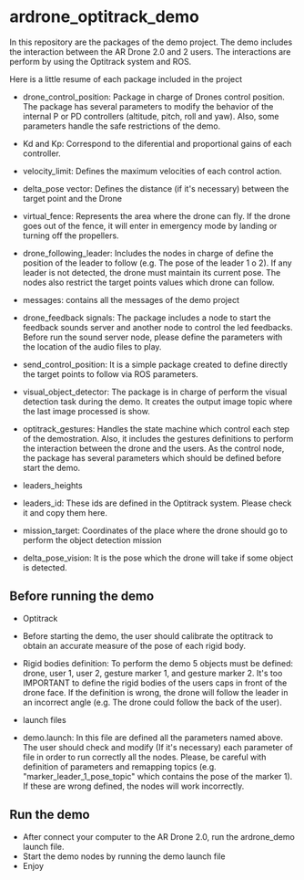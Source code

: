 # ardrone_optitrack_demo

In this repository are the packages of the demo project.
The demo includes the interaction between the AR Drone 2.0 and 2 users. The interactions are perform by using the Optitrack system and ROS.

Here is a little resume of each package included in the project

* drone_control_position:
Package in charge of Drones control position. The package has several parameters to modify the behavior of the internal P or PD controllers (altitude, pitch, roll and yaw). Also, some parameters handle the safe restrictions of the demo.

 * Kd and Kp: Correspond to the diferential and proportional gains of each controller.
 * velocity_limit: Defines the maximum velocities of each control action.
 * delta_pose vector: Defines the distance (if it's necessary) between the target point and the Drone
 * virtual_fence: Represents the area where the drone can fly. If the drone goes out of the fence, it will enter in emergency mode by landing or turning off the propellers.

* drone_following_leader:
Includes the nodes in charge of define the position of the leader to follow (e.g. The pose of the leader 1 o 2). If any leader is not detected, the drone must maintain its current pose. The nodes also restrict the target points values which drone can follow.

* messages:
contains all the messages of the demo project

* drone_feedback signals:
The package includes  a node to start the feedback sounds server and  another  node to control the led feedbacks. Before run the sound server node, please define the parameters with the location of the audio files to play.

* send_control_position:
It is a simple package created to define directly the target points to follow via ROS parameters.

* visual_object_detector:
The package is in charge of perform the visual detection task during the demo. It creates the output image topic where the last image processed is show.

* optitrack_gestures:
Handles the state machine which control each step of the demostration. Also, it includes the gestures definitions to perform the interaction between the drone and the users. As the control node, the package has several parameters which should be defined before start the demo.
 * leaders_heights
 * leaders_id: These ids are defined in the Optitrack system. Please check it and copy them here.
 * mission_target: Coordinates of the place where the drone should go to perform the object detection mission
 * delta_pose_vision: It is the pose which the drone will take if some object is detected.

## Before running the demo

* Optitrack 
 * Before starting the demo, the user should calibrate the optitrack to obtain an accurate measure of the pose of each rigid body. 
 * Rigid bodies definition: To perform the demo 5 objects must be defined: drone, user 1, user 2, gesture marker 1, and gesture marker 2. It's too IMPORTANT to define the rigid bodies of the users caps in front of the drone face. If the definition is wrong, the drone will follow the leader in an incorrect angle (e.g. The drone could follow the back of the user).
 
* launch files 
 * demo.launch: In this file are defined all the parameters named above. The user should check and modify (If it's necessary) each parameter of file in order to run correctly all the nodes. Please, be careful with definition of parameters and remapping topics (e.g. "marker_leader_1_pose_topic" which contains the pose of the marker 1). If these are wrong defined, the nodes will work incorrectly.
 
## Run the demo
* After connect your computer to the AR Drone 2.0, run the ardrone_demo launch file. 
* Start the demo nodes by running the demo launch file
* Enjoy
